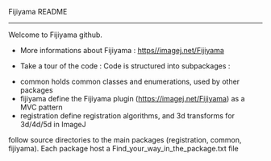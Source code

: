 Fijiyama README
*****************

Welcome to Fijiyama github.

* More informations about Fijiyama : [https//imagej.net/Fijiyama](https//imagej.net/Fijiyama)


* Take a tour of the code :
Code is structured into subpackages :
- common holds common classes and enumerations, used by other packages
- fijiyama define the Fijiyama plugin (https://imagej.net/Fijiyama) as a MVC pattern
- registration define registration algorithms, and 3d transforms for 3d/4d/5d in ImageJ


follow source directories to the main packages (registration, common, fijiyama).
Each package host a Find_your_way_in_the_package.txt file

